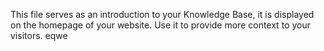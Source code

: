 This file serves as an introduction to your Knowledge Base, it is displayed on the homepage of your website. Use it to provide more context to your visitors. eqwe 

